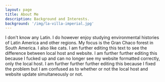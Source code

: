 ```yaml
---
layout: page
title: About Me
description: Background and Interests.
background: '/img/la-villa-imperial.jpg'
---
```


I don't know any Latin. I do however enjoy studying environmental histories of Latin America and other regions. My focus is the Gran Chaco forest in South America. I also like cats. I am further editing this text to see the difference between local host and website. I am further further editing this because I fucked up and can no longer see my website formatted correctly, only the local host. I am further further further editing this because I fixed the problem but I am confused as to whether or not the local host and website update simultaneously or not.
